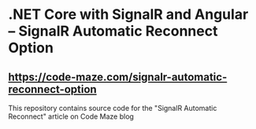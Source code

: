 ﻿# .NET Core with SignalR and Angular – SignalR Automatic Reconnect Option
## https://code-maze.com/signalr-automatic-reconnect-option
This repository contains source code for the "SignalR Automatic Reconnect" article on Code Maze blog
